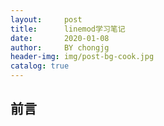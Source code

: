 ```yaml
---
layout:     post
title:      linemod学习笔记
date:       2020-01-08
author:     BY chongjg
header-img: img/post-bg-cook.jpg
catalog: true
---
```


## 前言

 

